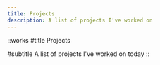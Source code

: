 ```yaml
---
title: Projects
description: A list of projects I've worked on
---
```


::works
#title
Projects

#subtitle
A list of projects I've worked on today
::
